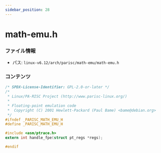 ```yaml
---
sidebar_position: 28
---
```

# math-emu.h

### ファイル情報

- パス: `linux-v6.12/arch/parisc/math-emu/math-emu.h`

### コンテンツ

```h
/* SPDX-License-Identifier: GPL-2.0-or-later */
/*
 * Linux/PA-RISC Project (http://www.parisc-linux.org/)
 *
 * Floating-point emulation code
 *  Copyright (C) 2001 Hewlett-Packard (Paul Bame) <bame@debian.org>
 */
#ifndef _PARISC_MATH_EMU_H
#define _PARISC_MATH_EMU_H

#include <asm/ptrace.h>
extern int handle_fpe(struct pt_regs *regs);

#endif

```
